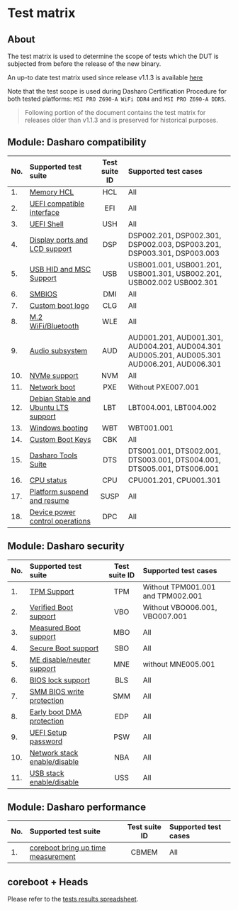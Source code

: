 # Test matrix

## About

The test matrix is used to determine the scope of tests which the DUT is
subjected from before the release of the new binary.

An up-to date test matrix used since release v1.1.3 is available
[here](https://docs.google.com/spreadsheets/d/1wSE6xA3K3nXewwLn5lV39_2wZL1kg5AkGb4mvmG3bwE/edit#gid=1143764851)

Note that the test scope is used during Dasharo Certification Procedure for both
tested platforms: `MSI PRO Z690-A WiFi DDR4` and `MSI PRO Z690-A DDR5`.

> Following portion of the document contains the test matrix for releases older
> than v1.1.3 and is preserved for historical purposes.

## Module: Dasharo compatibility

| No.  | Supported test suite                              | Test suite ID | Supported test cases                 |
|:-----|:--------------------------------------------------|:-------------:|:-------------------------------------|
| 1.   | [Memory HCL][HCL]                                 | HCL           | All                                  |
| 2.   | [UEFI compatible interface][EFI]                  | EFI           | All                                  |
| 3.   | [UEFI Shell][USH]                                 | USH           | All                                  |
| 4.   | [Display ports and LCD support][DSP]              | DSP           | DSP002.201, DSP002.301, DSP002.003, DSP003.201, DSP003.301, DSP003.003 |
| 5.   | [USB HID and MSC Support][USB]                    | USB           | USB001.001, USB001.201, USB001.301, USB002.201, USB002.002 USB002.301 |
| 6.   | [SMBIOS][DMI]                                     | DMI           | All                                  |
| 7.   | [Custom boot logo][CLG]                           | CLG           | All                                  |
| 8.   | [M.2 WiFi/Bluetooth][WLE]                         | WLE           | All                                  |
| 9.   | [Audio subsystem][AUD]                            | AUD           | AUD001.201, AUD001.301, AUD004.201, AUD004.301 AUD005.201, AUD005.301 AUD006.201, AUD006.301 |
| 10.  | [NVMe support][NVM]                               | NVM           | All                                  |
| 11.  | [Network boot][PXE]                               | PXE           | Without PXE007.001                   |
| 12.  | [Debian Stable and Ubuntu LTS support][LBT]       | LBT           | LBT004.001, LBT004.002               |
| 13.  | [Windows booting][WBT]                            | WBT           | WBT001.001                           |
| 14.  | [Custom Boot Keys][CBK]                           | CBK           | All                                  |
| 15.  | [Dasharo Tools Suite][DTS]                        | DTS           | DTS001.001, DTS002.001, DTS003.001, DTS004.001, DTS005.001, DTS006.001 |
| 16.  | [CPU status][CPU]                                 | CPU           | CPU001.201, CPU001.301               |
| 17.  | [Platform suspend and resume][SUSP]               | SUSP          | All                                  |
| 18.  | [Device power control operations][DPC]            | DPC           | All                                  |

[HCL]: ../../unified-test-documentation/dasharo-compatibility/301-memory-hcl.md
[EFI]: ../../unified-test-documentation/dasharo-compatibility/30M-uefi-compatible-interface.md
[USH]: ../../unified-test-documentation/dasharo-compatibility/30P-uefi-shell.md
[DSP]: ../../unified-test-documentation/dasharo-compatibility/31E-display-ports-and-lcd.md
[USB]: ../../unified-test-documentation/dasharo-compatibility/306-usb-hid-and-msc-support.md
[DMI]: ../../unified-test-documentation/dasharo-compatibility/31L-smbios.md
[CLG]: ../../unified-test-documentation/dasharo-compatibility/304-custom-logo.md
[MWL]: ../../unified-test-documentation/dasharo-compatibility/31K-minipcie-verification.md
[WLE]: ../../unified-test-documentation/dasharo-compatibility/318-m2-wifi-bluetooth.md
[AUD]: ../../unified-test-documentation/dasharo-compatibility/31F-audio-subsystem.md
[NVM]: ../../unified-test-documentation/dasharo-compatibility/312-nvme-support.md
[PXE]: ../../unified-test-documentation/dasharo-compatibility/315-network-boot.md
[LBT]: ../../unified-test-documentation/dasharo-compatibility/308-debian-stable-and-ubuntu-lts-support.md
[WBT]: ../../unified-test-documentation/dasharo-compatibility/31A-windows-booting.md
[CLG]: ../../unified-test-documentation/dasharo-compatibility/304-custom-logo.md
[CBK]: ../../unified-test-documentation/dasharo-compatibility/303-custom-boot-menu-key.md
[DTS]: ../../unified-test-documentation/dasharo-compatibility/326-dasharo-tools-suite.md
[CPU]: ../../unified-test-documentation/dasharo-compatibility/31T-cpu-status.md
[SUSP]: ../../unified-test-documentation/dasharo-compatibility/31M-platform-suspend-and-resume.md
[DPC]: ../../unified-test-documentation/dasharo-compatibility/344-power-operations.md

## Module: Dasharo security

| No.  | Supported test suite                              | Test suite ID | Supported test cases                 |
|:-----|:--------------------------------------------------|:-------------:|:-------------------------------------|
| 1.   | [TPM Support][TPM]                                | TPM           | Without TPM001.001 and TPM002.001    |
| 2.   | [Verified Boot support][VBO]                      | VBO           | Without VBO006.001, VBO007.001       |
| 3.   | [Measured Boot support][MBO]                      | MBO           | All                                  |
| 4.   | [Secure Boot support][SBO]                        | SBO           | All                                  |
| 5.   | [ME disable/neuter support][MNE]                  | MNE           | without MNE005.001                   |
| 6.   | [BIOS lock support][BLS]                          | BLS           | All                                  |
| 7.   | [SMM BIOS write protection][SMM]                  | SMM           | All                                  |
| 8.   | [Early boot DMA protection][EDP]                  | EDP           | All                                  |
| 9.   | [UEFI Setup password][PSW]                        | PSW           | All                                  |
| 10.  | [Network stack enable/disable][NBA]               | NBA           | All                                  |
| 11.  | [USB stack enable/disable][USS]                   | USS           | All                                  |

[TPM]: ../../unified-test-documentation/dasharo-security/200-tpm-support.md
[VBO]: ../../unified-test-documentation/dasharo-security/201-verified-boot.md
[MBO]: ../../unified-test-documentation/dasharo-security/203-measured-boot.md
[SBO]: ../../unified-test-documentation/dasharo-security/206-secure-boot.md
[MNE]: ../../unified-test-documentation/dasharo-security/20F-me-neuter.md
[BLS]: ../../unified-test-documentation/dasharo-security/20J-bios-lock-support.md
[SMM]: ../../unified-test-documentation/dasharo-security/20O-SMM-bios-write-protection.md
[EDP]: ../../unified-test-documentation/dasharo-security/20L-early-boot-dma-protection.md
[PSW]: ../../unified-test-documentation/dasharo-security/20R-uefi-setup-password.md
[NBA]: ../../unified-test-documentation/dasharo-security/20T-network-boot.md
[USS]: ../../unified-test-documentation/dasharo-security/20S-usb-stack.md

## Module: Dasharo performance

| No.  | Supported test suite                              | Test suite ID | Supported test cases                 |
|:-----|:--------------------------------------------------|:-------------:|:-------------------------------------|
| 1.   | [coreboot bring up time measurement][CBMEM]       | CBMEM         | All                                  |

[CBMEM]: ../../unified-test-documentation/dasharo-performance/400-coreboot-boot-measure.md

## coreboot + Heads

Please refer to the [tests results spreadsheet](https://docs.google.com/spreadsheets/d/1yWZ--zFPIsQhXZByf7nJIrasQYuRSf1yCi60lY_RGsQ/edit#gid=5649308).
